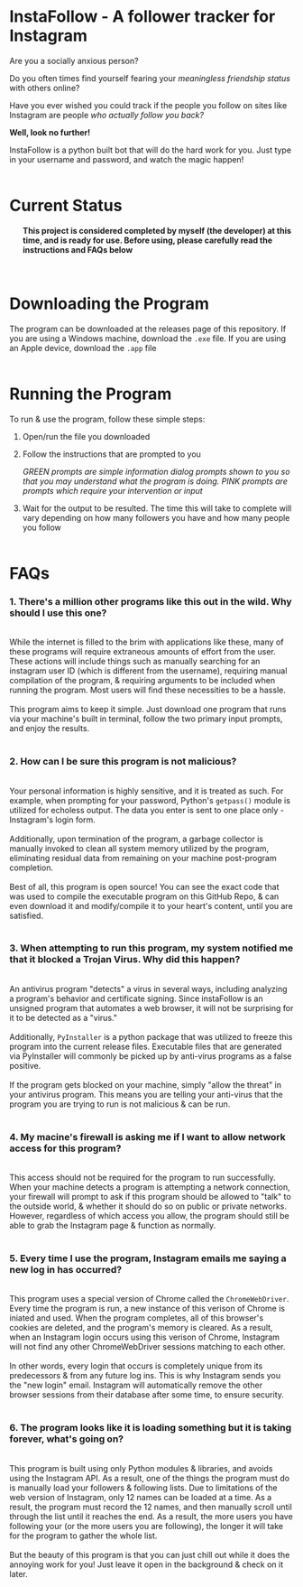 # InstaFollow - A follower tracker for Instagram

Are you a socially anxious person? 

Do you often times find yourself fearing your *meaningless friendship status* with others online? 

Have you ever wished you could track if the people you follow on sites like Instagram are people *who actually follow you back?*

**Well, look no further!**

InstaFollow is a python built bot that will do the hard work for you. Just type in your username and password, and watch the magic happen!<br><br>

# Current Status
**<ul>This project is considered completed by myself (the developer) at this time, and is ready for use. Before using, please carefully read the instructions and FAQs below</ul>**<br>


# Downloading the Program
The program can be downloaded at the releases page of this repository. If you are using a Windows machine, download the `.exe` file. If you are using an Apple device, download the `.app` file<br><br>

# Running the Program
To run & use the program, follow these simple steps:

 1. Open/run the file you downloaded

 2. Follow the instructions that are prompted to you
    
    *GREEN prompts are simple information dialog prompts shown to you so that you may understand what the program is doing. PINK prompts are prompts which require your intervention or input*
 
 3. Wait for the output to be resulted. The time this will take to complete will vary depending on how many followers you have and how many people you follow<br><br>

 # FAQs
<h3><b>1. There's a million other programs like this out in the wild. Why should I use this one?</b></h3>
<br>While the internet is filled to the brim with applications like these, many of these programs will require extraneous amounts of effort from the user. These actions will include things such as manually searching for an instagram user ID (which is different from the username), requiring manual compilation of the program, & requiring arguments to be included when running the program. Most users will find these necessities to be a hassle. <br><br>
This program aims to keep it simple. Just download one program that runs via your machine's built in terminal, follow the two primary input prompts, and enjoy the results.<br><br>
<h3><b>2. How can I be sure this program is not malicious?</b><br></h3>
<br>Your personal information is highly sensitive, and it is treated as such. For example, when prompting for your password, Python's <code>getpass()</code> module is utilized for echoless output. The data you enter is sent to one place only - Instagram's login form. <br><br>
Additionally, upon termination of the program, a garbage collector is manually invoked to clean all system memory utilized by the program, eliminating residual data from remaining on your machine post-program completion. <br><br>
Best of all, this program is open source! You can see the exact code that was used to compile the executable program on this GitHub Repo, & can even download it and modify/compile it to your heart's content, until you are satisfied. 
<br><br>
<h3><b>3. When attempting to run this program, my system notified me that it blocked a Trojan Virus. Why did this happen?</b><br></h3><br>
An antivirus program "detects" a virus in several ways, including analyzing a program's behavior and certificate signing. Since instaFollow is an unsigned program that automates a web browser, it will not be surprising for it to be detected as a "virus."
<br><br>
Additionally, <code>PyInstaller</code> is a python package that was utilized to freeze this program into the current release files. Executable files that are generated via PyInstaller will commonly be picked up by anti-virus programs as a false positive. 
<br><br>
If the program gets blocked on your machine, simply "allow the threat" in your antivirus program. This means you are telling your anti-virus that the program you are trying to run is not malicious & can be run. 
<br><br>
<h3><b>4. My macine's firewall is asking me if I want to allow network access for this program?</b><br></h3>
<br>
This access should not be required for the program to run successfully. When your machine detects a program is attempting a network connection, your firewall will prompt to ask if this program should be allowed to "talk" to the outside world, & whether it should do so on public or private networks. However, regardless of which access you allow, the program should still be able to grab the Instagram page & function as normally.
<br><br>
<h3><b>5. Every time I use the program, Instagram emails me saying a new log in has occurred? </b><br></h3>
<br>
This program uses a special version of Chrome called the <code>ChromeWebDriver</code>. Every time the program is run, a new instance of this verison of Chrome is iniated and used. When the program completes, all of this browser's cookies are deleted, and the program's memory is cleared. As a result, when an Instagram login occurs using this verison of Chrome, Instagram will not find any other ChromeWebDriver sessions matching to each other. 
<br><br>
In other words, every login that occurs is completely unique from its predecessors & from any future log ins. This is why Instagram sends you the "new login" email. Instagram will automatically remove the other browser sessions from their database after some time, to ensure security.  
<br><br>

<h3><b>6. The program looks like it is loading something but it is taking forever, what's going on? </b><br></h3>
<br>
This program is built using only Python modules & libraries, and avoids using the Instagram API. As a result, one of the things the program must do is manually load your followers & following lists. Due to limitations of the web version of Instagram, only 12 names can be loaded at a time. As a result, the program must record the 12 names, and then manually scroll until through the list until it reaches the end. As a result, the more users you have following your (or the more users you are following), the longer it will take for the program to gather the whole list. 
<br><br>
But the beauty of this program is that you can just chill out while it does the annoying work for you! Just leave it open in the background & check on it later. 